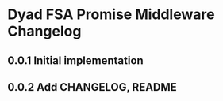 # Dyad FSA Promise Middleware Changelog

## 0.0.1 Initial implementation

## 0.0.2 Add CHANGELOG, README
